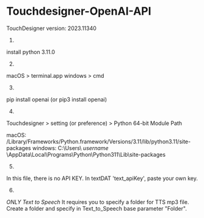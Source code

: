 # Touchdesigner-OpenAI-API

TouchDesigner version: 2023.11340

1. 
install python 3.11.0

2.
macOS > terminal.app
windows > cmd

3.
pip install openai (or pip3 install openai)

4.
Touchdesigner > setting (or preference) > Python 64-bit Module Path

macOS: /Library/Frameworks/Python.framework/Versions/3.11/lib/python3.11/site-packages
windows: C:\Users\ *username* \AppData\Local\Programs\Python\Python311\Lib\site-packages

5.
In this file, there is no API KEY. In textDAT 'text_apiKey', paste your own key.

6.
*ONLY Text to Speech* 
It requires you to specify a folder for TTS mp3 file. 
Create a folder and specify in Text_to_Speech base parameter "Folder".
